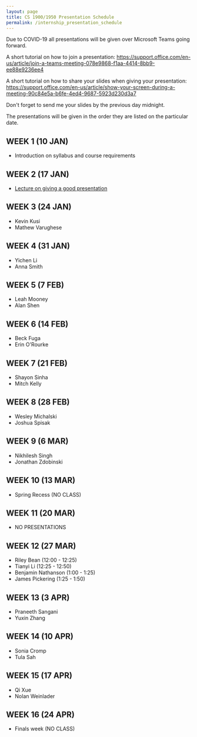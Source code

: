 ```yaml
---
layout: page
title: CS 1900/1950 Presentation Schedule
permalink: /internship_presentation_schedule
---
```


Due to COVID-19 all presentations will be given over Microsoft Teams going forward.


A short tutorial on how to join a presentation:
https://support.office.com/en-us/article/join-a-teams-meeting-078e9868-f1aa-4414-8bb9-ee88e9236ee4

A short tutorial on how to share your slides when giving your presentation:
https://support.office.com/en-us/article/show-your-screen-during-a-meeting-90c84e5a-b6fe-4ed4-9687-5923d230d3a7

Don't forget to send me your slides by the previous day midnight.

The presentations will be given in the order they are listed on the particular date.

## WEEK 1 (10 JAN)

* Introduction on syllabus and course requirements

## WEEK 2 (17 JAN)

* [Lecture on giving a good presentation]({{site.baseurl}}/lectures/lecture-on-presentations-internship.pdf)

## WEEK 3 (24 JAN)
  
* Kevin Kusi
* Mathew Varughese

## WEEK 4 (31 JAN)

* Yichen Li
* Anna Smith

## WEEK 5 (7 FEB)

* Leah Mooney
* Alan Shen

## WEEK 6 (14 FEB)

* Beck Fuga
* Erin O'Rourke

## WEEK 7 (21 FEB)

* Shayon Sinha
* Mitch Kelly

## WEEK 8 (28 FEB)

* Wesley Michalski
* Joshua Spisak

## WEEK 9 (6 MAR)

* Nikhilesh Singh
* Jonathan Zdobinski

## WEEK 10 (13 MAR)

* Spring Recess (NO CLASS)

## WEEK 11 (20 MAR)

* NO PRESENTATIONS

## WEEK 12 (27 MAR)

* Riley Bean (12:00 - 12:25)  
* Tianyi Li (12:25 - 12:50)
* Benjamin Nathanson (1:00 - 1:25)
* James Pickering (1:25 - 1:50)

## WEEK 13 (3 APR)

* Praneeth Sangani
* Yuxin Zhang

## WEEK 14 (10 APR)

* Sonia Cromp
* Tula Sah

## WEEK 15 (17 APR)

* Qi Xue
* Nolan Weinlader

## WEEK 16 (24 APR)

* Finals week (NO CLASS)
